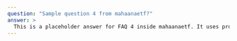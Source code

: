 ```yaml
---
question: "Sample question 4 from mahaanaetf?"
answer: >
  This is a placeholder answer for FAQ 4 inside mahaanaetf. It uses proper YAML block formatting to avoid any parsing issues.
---
```

